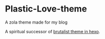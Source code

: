 # Plastic-Love-theme
A zola theme made for my blog

A spiritual successor of [brutalist theme in hexo](https://github.com/zypeh/hexo-theme-brutalist).
